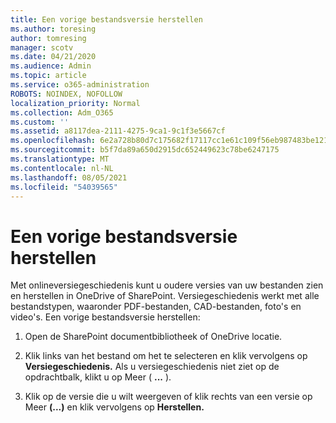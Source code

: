 ```yaml
---
title: Een vorige bestandsversie herstellen
ms.author: toresing
author: tomresing
manager: scotv
ms.date: 04/21/2020
ms.audience: Admin
ms.topic: article
ms.service: o365-administration
ROBOTS: NOINDEX, NOFOLLOW
localization_priority: Normal
ms.collection: Adm_O365
ms.custom: ''
ms.assetid: a8117dea-2111-4275-9ca1-9c1f3e5667cf
ms.openlocfilehash: 6e2a728b80d7c175682f17117cc1e61c109f56eb987483be12187d048467a4c4
ms.sourcegitcommit: b5f7da89a650d2915dc652449623c78be6247175
ms.translationtype: MT
ms.contentlocale: nl-NL
ms.lasthandoff: 08/05/2021
ms.locfileid: "54039565"
---
```

# <a name="restore-a-previous-file-version"></a>Een vorige bestandsversie herstellen

Met onlineversiegeschiedenis kunt u oudere versies van uw bestanden zien en herstellen in OneDrive of SharePoint. Versiegeschiedenis werkt met alle bestandstypen, waaronder PDF-bestanden, CAD-bestanden, foto's en video's. Een vorige bestandsversie herstellen:
  
1. Open de SharePoint documentbibliotheek of OneDrive locatie.
    
2. Klik links van het bestand om het te selecteren en klik vervolgens op **Versiegeschiedenis.** Als u versiegeschiedenis niet ziet op de opdrachtbalk, klikt u op Meer ( **...** ). 
    
3. Klik op de versie die u wilt weergeven of klik rechts van een versie op Meer **(...)** en klik vervolgens op **Herstellen.**
    

